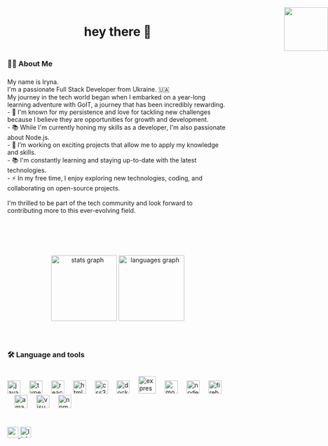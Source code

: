 ###

<h1 align="center">hey there 👋</h1>

###

<div style="max-width: 900px; margin: 0 auto; display: flex; justify-content: space-between;">
<div>

###

<!-- <div align="right">
  <img src="https://streak-stats.demolab.com?user=Iryna-Bigdash&locale=en&mode=daily&theme=dark&hide_border=false&border_radius=5&order=3" height="120" alt="streak graph"  />
</div> -->

<h3>👩‍💻 About Me</h3>

###

<p align="left">My name is Iryna.<br>I'm a passionate Full Stack Developer from Ukraine. 🇺🇦<br>My journey in the tech world began when I embarked on a year-long learning adventure with GoIT, a journey that has been incredibly rewarding.<br>- 🔭 I'm known for my persistence and love for tackling new challenges because I believe they are opportunities for growth and development.<br>- 📚 While I'm currently honing my skills as a developer, I'm also passionate about Node.js.<br>- 🔭 I’m working on exciting projects that allow me to apply my knowledge and skills.<br>- 📚 I'm constantly learning and staying up-to-date with the latest technologies.<br>- ⚡ In my free time, I enjoy exploring new technologies, coding, and collaborating on open-source projects.<br><br>I'm thrilled to be part of the tech community and look forward to contributing more to this ever-evolving field.</p>
<img align="right" style="position: absolute; top: 50px; right: 0;" height="100" src="https://res.cloudinary.com/devpost/image/fetch/s--KP5oRp25--/c_limit,f_auto,fl_lossy,q_auto:eco,w_900/https://github.com/npentrel/octoclippy/blob/master/gifs/tentacles.gif%3Fraw%3Dtrue"  />
</div>

###

</div>

###

</br>
</br>

###

<div align="center">
  <img src="https://github-readme-stats.vercel.app/api?username=Iryna-Bigdash&hide_title=false&hide_rank=false&show_icons=true&include_all_commits=true&count_private=true&disable_animations=false&theme=dracula&locale=en&hide_border=false" height="150" alt="stats graph"  />
<img src="https://github-readme-stats.vercel.app/api/top-langs?username=Iryna-Bigdash&locale=en&hide_title=false&layout=compact&card_width=320&langs_count=5&theme=dracula&hide_border=false&exclude=TypeScript" height="150" alt="languages graph"  />  
</div>

###

###

</br>

<h3 align="left">🛠 Language and tools</h3>
</br>

<div align="left">
  <img src="https://cdn.jsdelivr.net/gh/devicons/devicon/icons/javascript/javascript-original.svg" height="30" alt="javascript logo"  />
  <img width="12" />
  <img src="https://cdn.jsdelivr.net/gh/devicons/devicon/icons/typescript/typescript-original.svg" height="30" alt="typescript logo"  />
  <img width="12" />
  <img src="https://cdn.jsdelivr.net/gh/devicons/devicon/icons/react/react-original.svg" height="30" alt="react logo"  />
  <img width="12" />
  <img src="https://cdn.jsdelivr.net/gh/devicons/devicon/icons/html5/html5-original.svg" height="30" alt="html5 logo"  />
  <img width="12" />
  <img src="https://cdn.jsdelivr.net/gh/devicons/devicon/icons/css3/css3-original.svg" height="30" alt="css3 logo"  />
  <img width="12" />
  <img src="https://cdn.jsdelivr.net/gh/devicons/devicon/icons/docker/docker-plain-wordmark.svg" height="30" alt="docker logo"  /> 
  <img width="12" /> 
  <img src="https://icongr.am/devicon/express-original-wordmark.svg?size=128&color=ffd22e" height="40" alt="express logo"  /> 
  <img width="12" /> 
  <img src="https://icongr.am/devicon/mongodb-original-wordmark.svg?size=128&color=ffd22e" height="30" alt="mongodb logo"  /> 
  <img width="12" />  
  <img src="https://icongr.am/devicon/nodejs-original.svg?size=128&color=ffd22e" height="30" alt="nodejs logo" /> 
  <img width="12" /> 
  <img src="https://cdn.jsdelivr.net/gh/devicons/devicon/icons/firebase/firebase-plain-wordmark.svg" height="30" alt="firebase logo"  />
  <img width="12" />
  <img src="https://cdn.jsdelivr.net/gh/devicons/devicon/icons/amazonwebservices/amazonwebservices-original.svg" height="30" alt="amazonwebservices logo"  />
  <img width="12" /> 
  <img src="https://icongr.am/devicon/visualstudio-plain.svg?size=128&color=2e9aff" height="30" alt="visualstudio logo" /> 
  <img width="12" />
  <img src=" https://icongr.am/devicon/npm-original-wordmark.svg?size=128&color=2e9aff" height="30" alt="npm logo" /> 
  <img width="12" />
</div>
<br>

###

<div align="left">
<a href="mailto:imbigdash@gmail.com">
  <img src="https://img.shields.io/static/v1?message=Gmail&logo=gmail&label=&color=D14836&logoColor=white&labelColor=&style=for-the-badge" height="25" alt="gmail logo"  />
  </a>
  <a href="https://www.linkedin.com/in/iryna-bigdash/">
  <img src="https://img.shields.io/static/v1?message=LinkedIn&logo=linkedin&label=&color=0077B5&logoColor=white&labelColor=&style=for-the-badge" height="25" alt="linkedin logo"  />
  </a>
</div>

###

<!-- <br clear="both">

<img src="https://raw.githubusercontent.com/Iryna-Bigdash/Iryna-Bigdash/output/snake.svg" alt="Snake animation" /> -->
